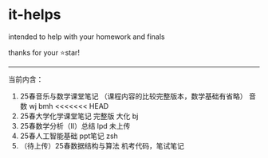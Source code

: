 # it-helps
intended to help with your homework and finals

thanks for your ⭐star!

------

当前内含：

1. 25春音乐与数学课堂笔记 （课程内容的比较完整版本，数学基础有省略） 音数 wj bmh
  <<<<<<< HEAD
2. 25春大学化学课堂笔记 完整版 大化 bj
3. 25春数学分析（II）总结 lpd 未上传
4. 25春人工智能基础 ppt笔记 zsh
5. （待上传）25春数据结构与算法 机考代码，笔试笔记
